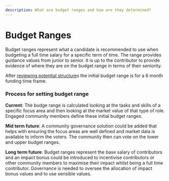 ```yaml
---
description: What are budget ranges and how are they determined?
---
```


# Budget Ranges

Budget ranges represent what a candidate is recommended to use when budgeting a full time salary for a specific term of time. The range provides guidance values from junior to senior. It is up to the contributor to provide evidence of where they are on the budget range in terms of their seniority.



After [reviewing potential structure](../../analysis/contributor-structure.md)s the initial budget range is for a 6 month funding time frame.



### Process for setting budget range

**Current**: The budge range is calculated looking at the tasks and skills of a specific focus area and then looking at the market value of that type of role. Engaged community members define these initial budget ranges.

**Mid term future**: A community governance solution could be added that helps with ensuring the focus areas are well defined and market data is available to inform the voters. The community then can vote on the lower and upper budget ranges.

**Long term future**: Budget ranges represent the base salary of contributors and an impact bonus could be introduced to incentivise contributors or other community members to maximise their impact whilst being a full time contributor. Governance is needed to oversee the allocation of impact bonus values and to use sensible values.
